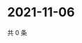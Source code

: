 # 2021-11-06

共 0 条

<!-- BEGIN WEIBO -->
<!-- 最后更新时间 Sat Nov 06 2021 13:12:33 GMT+0800 (China Standard Time) -->

<!-- END WEIBO -->
